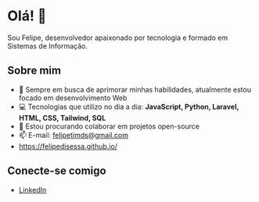 # Olá! 👋

Sou Felipe, desenvolvedor apaixonado por tecnologia e formado em Sistemas de Informação.

## Sobre mim

- 🌱 Sempre em busca de aprimorar minhas habilidades, atualmente estou focado em desenvolvimento Web
- 💻 Tecnologias que utilizo no dia a dia: **JavaScript, Python, Laravel, HTML, CSS, Tailwind, SQL**
- 👯 Estou procurando colaborar em projetos open-source
- 📫 E-mail: [felipetimds@gmail.com](mailto:felipetimds@gmail.com)
- https://felipedisessa.github.io/

## Conecte-se comigo

- [LinkedIn](https://www.linkedin.com/in/felipetilellimarquesdisessa/)
